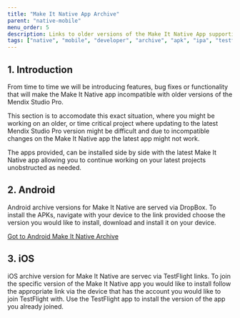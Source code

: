 ```yaml
---
title: "Make It Native App Archive"
parent: "native-mobile"
menu_order: 5
description: Links to older versions of the Make It Native App supporting older versions of Mendix Studio Pro.
tags: ["native", "mobile", "developer", "archive", "apk", "ipa", "testflight"]
---
```


## 1. Introduction

From time to time we will be introducing features, bug fixes or functionality that will make the Make It Native app incompatible with older versions of the Mendix Studio Pro. 

This section is to accomodate this exact situation, where you might be working on an older, or time critical project where updating to the latest Mendix Studio Pro version might be difficult and due to incompatible changes on the Make It Native app the latest app might not work. 

The apps provided, can be installed side by side with the latest Make It Native app allowing you to continue working on your latest projects unobstructed as needed.

## 2. Android

Android archive versions for Make It Native are served via DropBox. To install the APKs, navigate with your device to the link provided choose the version you would like to install, download and install it on your device.

[Got to Android Make It Native Archive](https://www.dropbox.com/sh/37s3d4gumhej6j3/AAAdXd97G3s8W0sUE1TQyYW9a?dl=0)

## 3. iOS 

iOS archive version for Make It Native are servec via TestFlight links. To join the specific version of the Make It Native app you would like to install follow the appropriate link via the device that has the account you would like to join TestFlight with. Use the TestFlight app to install the version of the app you already joined. 